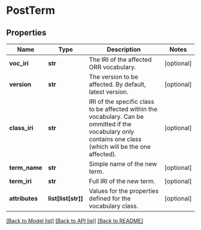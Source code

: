 # PostTerm

## Properties
Name | Type | Description | Notes
------------ | ------------- | ------------- | -------------
**voc_iri** | **str** | The IRI of the affected ORR vocabulary.  | [optional] 
**version** | **str** | The version to be affected. By default, latest version.  | [optional] 
**class_iri** | **str** | IRI of the specific class to be affected within the vocabulary. Can be ommitted if the vocabulary only contains one class (which will be the one affected).  | [optional] 
**term_name** | **str** | Simple name of the new term.  | [optional] 
**term_iri** | **str** | Full IRI of the new term.  | [optional] 
**attributes** | **list[list[str]]** | Values for the properties defined for the vocabulary class.  | [optional] 

[[Back to Model list]](../README.md#documentation-for-models) [[Back to API list]](../README.md#documentation-for-api-endpoints) [[Back to README]](../README.md)


